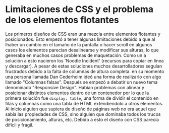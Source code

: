 # Limitaciones de CSS y el problema de los elementos flotantes

Los primeros diseños de CSS eran una mezcla entre elementos flotantes y posicionados. Esto empezó a tener algunas limitaciones debido a que al lhaber un cambio en el tamaño de la pantalla o hacer scroll en algunos casos los elementos parecían desalinearse y modificar sus alturas, lo que generaba en muchos casos problemas de maquetación. Como un a solución a esto nacieron los 'Noodle Incident' (recursos para copiar en línea y descargar). A pesar de estas soluciones muchos desarrolladores seguían frustrados debido a la falta de columnas de altura completa. en su momento una persona llamada Dan Cederholm ideó una forma de realizarlo con algo llamado "Columnas falsas". Después se empezó a debatir un nuevo tema denominado "Responsive Design". Habían problemas con alinear y posicionar distintos elementos dentro de un contenedor por lo que la primera solución fue `display: table`, una forma de dividir el contenido en filas y columnas como una tabla de HTML extendiendolo a otros elementos. Al inicio alguien que supiera de diseño de páginas web no era aquel que sabía las propiedades de CSS, sino alguien que dominaba todos los trucos de posicionamiento, alturas, etc. Debido a esto el diseño con CSS parecía difícil y frágil.

